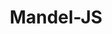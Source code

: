 ---
title: Mandel-JS
link: https://tannerstephens.com/mandel-js/
header:
  teaser: /assets/img/mandel.png
---